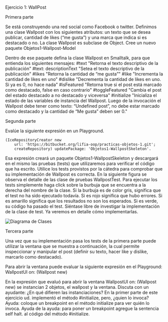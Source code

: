 Ejercicio 1: WallPost

Primera parte

Se está construyendo una red social como Facebook o twitter. Definimos una clase Wallpost con los siguientes atributos: un texto que se desea publicar, cantidad de likes (“me gusta”) y una marca que indica si es destacado o no. La clase Wallpost es subclase de Object.
Cree un nuevo paquete Objetos1-Wallpost-Model

Dentro de ese paquete defina la clase Wallpost en Smalltalk, para que entienda los siguientes mensajes:
#text 
"Retorna el texto descriptivo de la publicación"
#text: descriptionText 
"Setea el texto descriptivo de la publicación"
#likes 
"Retorna la cantidad de “me gusta”"
#like 
"Incrementa la cantidad de likes en uno"
#dislike 
"Decrementa la cantidad de likes en uno. Si ya es 0, no hace nada"
#isFeatured 
"Retorna true si el post está marcado como destacado, false en caso contrario"
#toggleFeatured 
"Cambia el post del estado destacado a no destacado y viceversa"
#initialize 
"Inicializa el estado de las variables de instancia del Wallpost. Luego de la invocación el Wallpost debe tener como texto: “Undefined post”, no debe estar marcado como destacado y la cantidad de “Me gusta” deben ser 0."

Segunda parte

Evalúe la siguiente expresión en un Playground.

    (IceRepositoryCreator new
      	url: 'https://bitbucket.org/lifia-oop/practicas-objetos-1.git';
      	createRepository) updatePackage: 'Objetos1-WallpostSkeleton'.

Esa expresión creará un paquete Objetos1-WallpostSkeleton y descargará en el mismo las pruebas (tests) que utilizaremos para verificar el código que ha escrito. 
Utilice los tests provistos por la cátedra para comprobar que su implementación de Wallpost es correcta. En la siguiente figura se observa el detalle de las clase de pruebas WallpostTest. Para ejecutar los tests simplemente haga click sobre la burbuja que se encuentra a la derecha del nombre de la clase. Si la burbuja es de color gris, significa que el test no ha sido ejecutado todavía. Si es rojo significa que hubo errores. Si es amarillo significa que los resultados no son los esperados. Si es verde, su código ha pasado el test.  Siéntase libre de investigar la implementación de la clase de test. Ya veremos en detalle cómo implementarlas. 

![Diagrama de Clases](https://github.com/sergiooscarfauez/Orientacion-a-Objetos-I-UNLP-Facultad-de-Informatica/blob/master/Ejercicio%201%20WallPost/Imagenes/1.png?raw=true?style=centerme)

Tercera parte

Una vez que su implementación pasa los tests de la primera parte puede utilizar la ventana que se muestra a continuación, la cual permite inspeccionar y manipular el post (definir su texto, hacer like y dislike, marcarlo como destacado).

Para abrir la ventana puede evaluar la siguiente expresión en el Playground:
WallpostUI on: (Wallpost new)

En la expresión que evaluó para abrir la ventana WallpostUI on: (Wallpost new) se instancian 2 objetos, el wallpost y la ventana. Discuta con un ayudante:
¿En qué difieren las instanciaciones?
En la primer parte de este ejercicio ud. implementó el método #initialize, pero, ¿quien lo invoca? 
Ayuda: coloque un breakpoint en el método initialize para ver quién lo invoca. 
Ayuda de la ayuda: para poner un breakpoint agregue la sentencia self halt. al código del método #initialize.
